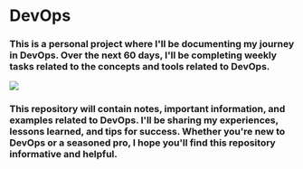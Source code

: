 # DevOps

### This is a personal project where I'll be documenting my journey in DevOps. Over the next 60 days, I'll be completing weekly tasks related to the concepts and tools related to DevOps. 

![](https://raw.githubusercontent.com/DXHeroes/knowledge-base-content/master/files/devops.png)

### This repository will contain notes, important information, and examples related to DevOps. I'll be sharing my experiences, lessons learned, and tips for success. Whether you're new to DevOps or a seasoned pro, I hope you'll find this repository informative and helpful. 

